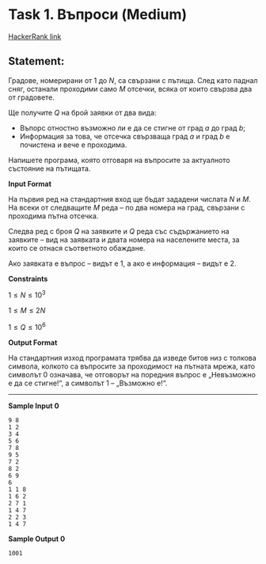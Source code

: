 # Task 1. Въпроси (Medium)

[HackerRank link](<https://www.hackerrank.com/contests/12-2/challenges/roads-5>)

## Statement:

Градове, номерирани от $1$ до $N$, са свързани с пътища. След като паднал сняг, останали проходими само $M$ отсечки, всяка от които свързва два от градовете.

Ще получите $Q$ на брой заявки от два вида:

-   Въпорс отностно възможно ли е да се стигне от град $a$ до град $b$;
-   Информация за това, че отсечка свързваща град $a$ и град $b$ е почистена и вече е проходима.

Напишете програма, която отговаря на въпросите за актуалното състояние на пътищата.

**Input Format**

На първия ред на стандартния вход ще бъдат зададени числата $N$ и $M$. На всеки от следващите $M$ реда – по два номера на град, свързани с проходима пътна отсечка.

Следва ред с броя $Q$ на заявките и $Q$ реда със съдържанието на заявките – вид на заявката и двата номера на населените места, за които се отнася съответното обаждане.

Ако заявката е въпрос – видът е $1$, а ако е информация – видът е $2$.

**Constraints**

$1\le N\le 10^3$

$1\le M\le 2N$

$1\le Q\le 10^6$

**Output Format**

На стандартния изход програмата трябва да изведе битов низ с толкова символа, колкото са въпросите за проходимост на пътната мрежа, като символът $0$ означава, че отговорът на поредния въпрос е „Невъзможно е да се стигне!“, а символът $1$ – „Възможно е!“.

---

**Sample Input 0**

```
9 8
1 2
3 4
5 6
7 8
9 5
7 2
8 2
6 9
6
1 1 8
1 6 2
2 7 1
1 4 7
2 2 3
1 4 7
```

**Sample Output 0**

```
1001
```